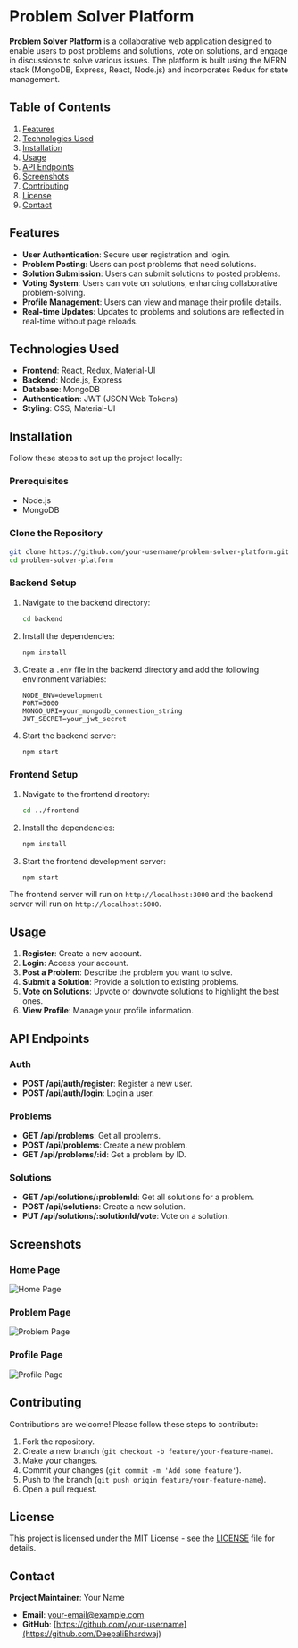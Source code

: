 # Problem Solver Platform

**Problem Solver Platform** is a collaborative web application designed to enable users to post problems and solutions, vote on solutions, and engage in discussions to solve various issues. The platform is built using the MERN stack (MongoDB, Express, React, Node.js) and incorporates Redux for state management.

## Table of Contents

1. [Features](#features)
2. [Technologies Used](#technologies-used)
3. [Installation](#installation)
4. [Usage](#usage)
5. [API Endpoints](#api-endpoints)
6. [Screenshots](#screenshots)
7. [Contributing](#contributing)
8. [License](#license)
9. [Contact](#contact)

## Features

- **User Authentication**: Secure user registration and login.
- **Problem Posting**: Users can post problems that need solutions.
- **Solution Submission**: Users can submit solutions to posted problems.
- **Voting System**: Users can vote on solutions, enhancing collaborative problem-solving.
- **Profile Management**: Users can view and manage their profile details.
- **Real-time Updates**: Updates to problems and solutions are reflected in real-time without page reloads.

## Technologies Used

- **Frontend**: React, Redux, Material-UI
- **Backend**: Node.js, Express
- **Database**: MongoDB
- **Authentication**: JWT (JSON Web Tokens)
- **Styling**: CSS, Material-UI

## Installation

Follow these steps to set up the project locally:

### Prerequisites

- Node.js
- MongoDB

### Clone the Repository

```bash
git clone https://github.com/your-username/problem-solver-platform.git
cd problem-solver-platform
```

### Backend Setup

1. Navigate to the backend directory:
    ```bash
    cd backend
    ```

2. Install the dependencies:
    ```bash
    npm install
    ```

3. Create a `.env` file in the backend directory and add the following environment variables:
    ```
    NODE_ENV=development
    PORT=5000
    MONGO_URI=your_mongodb_connection_string
    JWT_SECRET=your_jwt_secret
    ```

4. Start the backend server:
    ```bash
    npm start
    ```

### Frontend Setup

1. Navigate to the frontend directory:
    ```bash
    cd ../frontend
    ```

2. Install the dependencies:
    ```bash
    npm install
    ```

3. Start the frontend development server:
    ```bash
    npm start
    ```

The frontend server will run on `http://localhost:3000` and the backend server will run on `http://localhost:5000`.

## Usage

1. **Register**: Create a new account.
2. **Login**: Access your account.
3. **Post a Problem**: Describe the problem you want to solve.
4. **Submit a Solution**: Provide a solution to existing problems.
5. **Vote on Solutions**: Upvote or downvote solutions to highlight the best ones.
6. **View Profile**: Manage your profile information.

## API Endpoints

### Auth

- **POST /api/auth/register**: Register a new user.
- **POST /api/auth/login**: Login a user.

### Problems

- **GET /api/problems**: Get all problems.
- **POST /api/problems**: Create a new problem.
- **GET /api/problems/:id**: Get a problem by ID.

### Solutions

- **GET /api/solutions/:problemId**: Get all solutions for a problem.
- **POST /api/solutions**: Create a new solution.
- **PUT /api/solutions/:solutionId/vote**: Vote on a solution.

## Screenshots

### Home Page

![Home Page](./screenshots/home.png)

### Problem Page

![Problem Page](./screenshots/problem.png)

### Profile Page

![Profile Page](./screenshots/profile.png)

## Contributing

Contributions are welcome! Please follow these steps to contribute:

1. Fork the repository.
2. Create a new branch (`git checkout -b feature/your-feature-name`).
3. Make your changes.
4. Commit your changes (`git commit -m 'Add some feature'`).
5. Push to the branch (`git push origin feature/your-feature-name`).
6. Open a pull request.

## License

This project is licensed under the MIT License - see the [LICENSE](LICENSE) file for details.

## Contact

**Project Maintainer**: Your Name

- **Email**: [your-email@example.com](mailto:dips21201@gmail.com)
- **GitHub**: [https://github.com/your-username](https://github.com/DeepaliBhardwaj)
